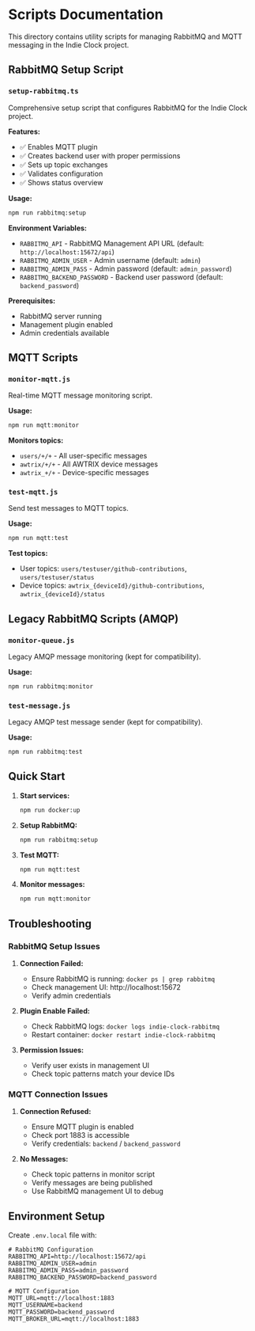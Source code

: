 # Scripts Documentation

This directory contains utility scripts for managing RabbitMQ and MQTT messaging in the Indie Clock project.

## RabbitMQ Setup Script

### `setup-rabbitmq.ts`

Comprehensive setup script that configures RabbitMQ for the Indie Clock project.

**Features:**
- ✅ Enables MQTT plugin
- ✅ Creates backend user with proper permissions
- ✅ Sets up topic exchanges
- ✅ Validates configuration
- ✅ Shows status overview

**Usage:**
```bash
npm run rabbitmq:setup
```

**Environment Variables:**
- `RABBITMQ_API` - RabbitMQ Management API URL (default: `http://localhost:15672/api`)
- `RABBITMQ_ADMIN_USER` - Admin username (default: `admin`)
- `RABBITMQ_ADMIN_PASS` - Admin password (default: `admin_password`)
- `RABBITMQ_BACKEND_PASSWORD` - Backend user password (default: `backend_password`)

**Prerequisites:**
- RabbitMQ server running
- Management plugin enabled
- Admin credentials available

## MQTT Scripts

### `monitor-mqtt.js`

Real-time MQTT message monitoring script.

**Usage:**
```bash
npm run mqtt:monitor
```

**Monitors topics:**
- `users/+/+` - All user-specific messages
- `awtrix/+/+` - All AWTRIX device messages
- `awtrix_+/+` - Device-specific messages

### `test-mqtt.js`

Send test messages to MQTT topics.

**Usage:**
```bash
npm run mqtt:test
```

**Test topics:**
- User topics: `users/testuser/github-contributions`, `users/testuser/status`
- Device topics: `awtrix_{deviceId}/github-contributions`, `awtrix_{deviceId}/status`

## Legacy RabbitMQ Scripts (AMQP)

### `monitor-queue.js`

Legacy AMQP message monitoring (kept for compatibility).

**Usage:**
```bash
npm run rabbitmq:monitor
```

### `test-message.js`

Legacy AMQP test message sender (kept for compatibility).

**Usage:**
```bash
npm run rabbitmq:test
```

## Quick Start

1. **Start services:**
   ```bash
   npm run docker:up
   ```

2. **Setup RabbitMQ:**
   ```bash
   npm run rabbitmq:setup
   ```

3. **Test MQTT:**
   ```bash
   npm run mqtt:test
   ```

4. **Monitor messages:**
   ```bash
   npm run mqtt:monitor
   ```

## Troubleshooting

### RabbitMQ Setup Issues

1. **Connection Failed:**
   - Ensure RabbitMQ is running: `docker ps | grep rabbitmq`
   - Check management UI: http://localhost:15672
   - Verify admin credentials

2. **Plugin Enable Failed:**
   - Check RabbitMQ logs: `docker logs indie-clock-rabbitmq`
   - Restart container: `docker restart indie-clock-rabbitmq`

3. **Permission Issues:**
   - Verify user exists in management UI
   - Check topic patterns match your device IDs

### MQTT Connection Issues

1. **Connection Refused:**
   - Ensure MQTT plugin is enabled
   - Check port 1883 is accessible
   - Verify credentials: `backend` / `backend_password`

2. **No Messages:**
   - Check topic patterns in monitor script
   - Verify messages are being published
   - Use RabbitMQ management UI to debug

## Environment Setup

Create `.env.local` file with:

```env
# RabbitMQ Configuration
RABBITMQ_API=http://localhost:15672/api
RABBITMQ_ADMIN_USER=admin
RABBITMQ_ADMIN_PASS=admin_password
RABBITMQ_BACKEND_PASSWORD=backend_password

# MQTT Configuration
MQTT_URL=mqtt://localhost:1883
MQTT_USERNAME=backend
MQTT_PASSWORD=backend_password
MQTT_BROKER_URL=mqtt://localhost:1883
``` 